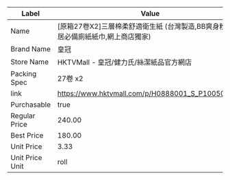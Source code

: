 | Label           | Value                                            |
| --------------- | ------------------------------------------------ |
| Name            | [原箱27卷X2]三層棉柔舒適衛生紙 (台灣製造,BB爽身粉味,家居必備廁紙紙巾,網上商店獨家) |
| Brand Name      | 皇冠                                               |
| Store Name      | HKTVMall - 皇冠/健力氏/絲潔紙品官方網店                       |
| Packing Spec    | 27卷 x2                                           |
| link            | https://www.hktvmall.com/p/H0888001_S_P10050052A |
| Purchasable     | true                                             |
| Regular Price   | 240.00                                           |
| Best Price      | 180.00                                           |
| Unit Price      | 3.33                                             |
| Unit Price Unit | roll                                             |
